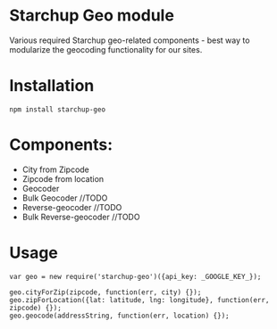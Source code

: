 # Starchup Geo module
Various required Starchup geo-related components - best way to modularize the geocoding 
functionality for our sites.

# Installation

    npm install starchup-geo

# Components:

* City from Zipcode
* Zipcode from location
* Geocoder
* Bulk Geocoder //TODO
* Reverse-geocoder //TODO
* Bulk Reverse-geocoder //TODO

# Usage
    var geo = new require('starchup-geo')({api_key: _GOOGLE_KEY_});

    geo.cityForZip(zipcode, function(err, city) {});
    geo.zipForLocation({lat: latitude, lng: longitude}, function(err, zipcode) {});
    geo.geocode(addressString, function(err, location) {});